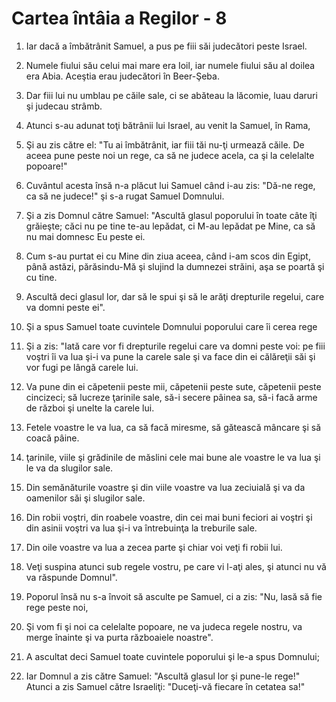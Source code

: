 # Cartea &#238;nt&#226;ia a Regilor - 8

1. Iar dacă a îmbătrânit Samuel, a pus pe fiii săi judecători peste Israel. 

2. Numele fiului său celui mai mare era Ioil, iar numele fiului său al doilea era Abia. Aceştia erau judecători în Beer-Şeba. 

3. Dar fiii lui nu umblau pe căile sale, ci se abăteau la lăcomie, luau daruri şi judecau strâmb. 

4. Atunci s-au adunat toţi bătrânii lui Israel, au venit la Samuel, în Rama, 

5. Şi au zis către el: "Tu ai îmbătrânit, iar fiii tăi nu-ţi urmează căile. De aceea pune peste noi un rege, ca să ne judece acela, ca şi la celelalte popoare!" 

6. Cuvântul acesta însă n-a plăcut lui Samuel când i-au zis: "Dă-ne rege, ca să ne judece!" şi s-a rugat Samuel Domnului. 

7. Şi a zis Domnul către Samuel: "Ascultă glasul poporului în toate câte îţi grăieşte; căci nu pe tine te-au lepădat, ci M-au lepădat pe Mine, ca să nu mai domnesc Eu peste ei. 

8. Cum s-au purtat ei cu Mine din ziua aceea, când i-am scos din Egipt, până astăzi, părăsindu-Mă şi slujind la dumnezei străini, aşa se poartă şi cu tine. 

9. Ascultă deci glasul lor, dar să le spui şi să le arăţi drepturile regelui, care va domni peste ei". 

10. Şi a spus Samuel toate cuvintele Domnului poporului care îi cerea rege 

11. Şi a zis: "Iată care vor fi drepturile regelui care va domni peste voi: pe fiii voştri îi va lua şi-i va pune la carele sale şi va face din ei călăreţii săi şi vor fugi pe lângă carele lui. 

12. Va pune din ei căpetenii peste mii, căpetenii peste sute, căpetenii peste cincizeci; să lucreze ţarinile sale, să-i secere pâinea sa, să-i facă arme de război şi unelte la carele lui. 

13. Fetele voastre le va lua, ca să facă miresme, să gătească mâncare şi să coacă pâine. 

14. ţarinile, viile şi grădinile de măslini cele mai bune ale voastre le va lua şi le va da slugilor sale. 

15. Din semănăturile voastre şi din viile voastre va lua zeciuială şi va da oamenilor săi şi slugilor sale. 

16. Din robii voştri, din roabele voastre, din cei mai buni feciori ai voştri şi din asinii voştri va lua şi-i va întrebuinţa la treburile sale. 

17. Din oile voastre va lua a zecea parte şi chiar voi veţi fi robii lui. 

18. Veţi suspina atunci sub regele vostru, pe care vi l-aţi ales, şi atunci nu vă va răspunde Domnul". 

19. Poporul însă nu s-a învoit să asculte pe Samuel, ci a zis: "Nu, lasă să fie rege peste noi, 

20. Şi vom fi şi noi ca celelalte popoare, ne va judeca regele nostru, va merge înainte şi va purta războaiele noastre". 

21. A ascultat deci Samuel toate cuvintele poporului şi le-a spus Domnului; 

22. Iar Domnul a zis către Samuel: "Ascultă glasul lor şi pune-le rege!" Atunci a zis Samuel către Israeliţi: "Duceţi-vă fiecare în cetatea sa!" 

